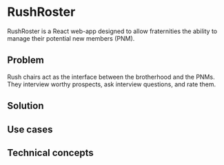# RushRoster

RushRoster is a React web-app designed to allow fraternities the ability to manage their potential new members (PNM). 

## Problem
Rush chairs act as the interface between the brotherhood and the PNMs. They interview worthy prospects, ask interview questions, and rate them.
## Solution

## Use cases

## Technical concepts
